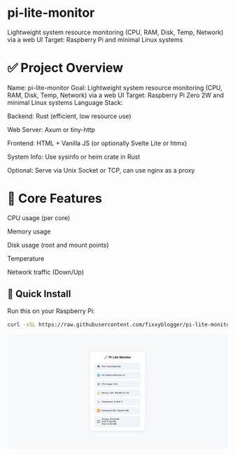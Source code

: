 # pi-lite-monitor
Lightweight system resource monitoring (CPU, RAM, Disk, Temp, Network) via a web UI Target: Raspberry Pi  and minimal Linux systems

# ✅ Project Overview
Name: pi-lite-monitor
Goal: Lightweight system resource monitoring (CPU, RAM, Disk, Temp, Network) via a web UI
Target: Raspberry Pi Zero 2W and minimal Linux systems
Language Stack:

Backend: Rust (efficient, low resource use)

Web Server: Axum or tiny-http

Frontend: HTML + Vanilla JS (or optionally Svelte Lite or htmx)

System Info: Use sysinfo or heim crate in Rust

Optional: Serve via Unix Socket or TCP, can use nginx as a proxy

# 🔎 Core Features
CPU usage (per core)

Memory usage

Disk usage (root and mount points)

Temperature

Network traffic (Down/Up)

## 🚀 Quick Install

Run this on your Raspberry Pi:

```bash
curl -sSL https://raw.githubusercontent.com/fixxyblogger/pi-lite-monitor/main/install.sh | bash
```

![Screen Shot](screenshot.png)